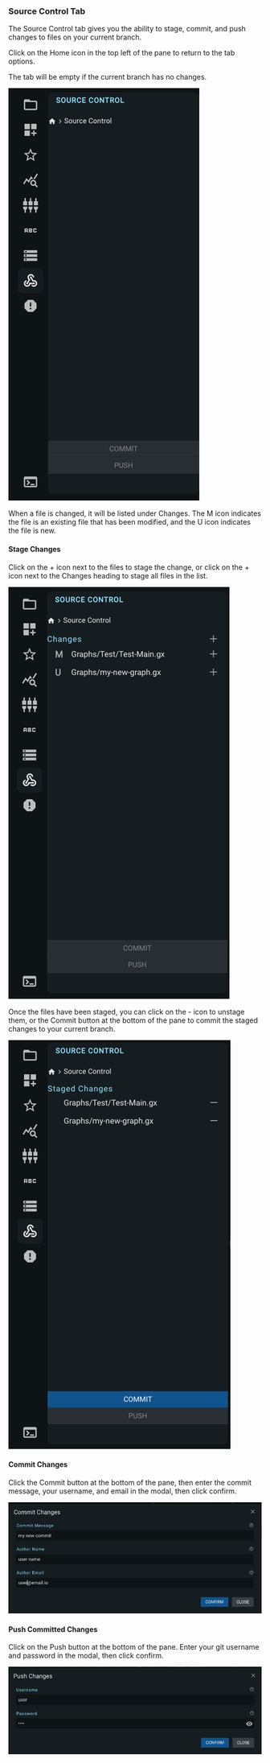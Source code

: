 ### Source Control Tab

The Source Control tab gives you the ability to stage, commit, and push changes to files on your current branch.

Click on the Home icon in the top left of the pane to return to the tab options.

The tab will be empty if the current branch has no changes.

![Source Control Tab](../../images/source_control/source-control-tab-no-changes.png)

When a file is changed, it will be listed under Changes. The M icon indicates the file is an existing file that has been modified, and the U icon indicates the file is new.

#### Stage Changes

Click on the + icon next to the files to stage the change, or click on the + icon next to the Changes heading to stage all files in the list.

![Modified Files](../../images/source_control/source-control-changed-files.png)

Once the files have been staged, you can click on the - icon to unstage them, or the Commit button at the bottom of the pane to commit the staged changes to your current branch.

![Staged Changes](../../images/source_control/source-control-staged-changes.png)

#### Commit Changes

Click the Commit button at the bottom of the pane, then enter the commit message, your username, and email in the modal, then click confirm.

![Commit Modal](../../images/source_control/source-control-commit-modal.png)


#### Push Committed Changes

Click on the Push button at the bottom of the pane. Enter your git username and password in the modal, then click confirm.

![Push Modal](../../images/source_control/source-control-push-modal.png)

